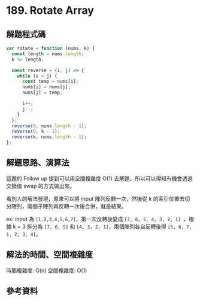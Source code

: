 # 189. Rotate Array

## 解題程式碼

```javascript
var rotate = function (nums, k) {
  const length = nums.length;
  k %= length;

  const reverse = (i, j) => {
    while (i < j) {
      const temp = nums[i];
      nums[i] = nums[j];
      nums[j] = temp;

      i++;
      j--;
    }
  };
  reverse(0, nums.length - 1);
  reverse(0, k - 1);
  reverse(k, nums.length - 1);
};
```

## 解題思路、演算法

這題的 Follow up 提到可以用空間複雜度 O(1) 去解題，所以可以得知有機會透過交換值 swap 的方式做出來。

看別人的解法發現，原來可以將 input 陣列反轉一次，然後從 k 的索引位置去切分陣列，兩個子陣列再反轉一次後合併，就是結果。

ex: input 為 `[1,2,3,4,5,6,7]`，第一次反轉後變成 `[7, 6, 5, 4, 3, 2, 1] `，根據 k = 3 拆分為 `[7, 6, 5]` 和 `[4, 3, 2, 1]`，兩個陣列各自反轉後得 `[5, 6, 7, 1, 2, 3, 4]`。

## 解法的時間、空間複雜度

時間複雜度: O(n)
空間複雜度: O(1)

## 參考資料

